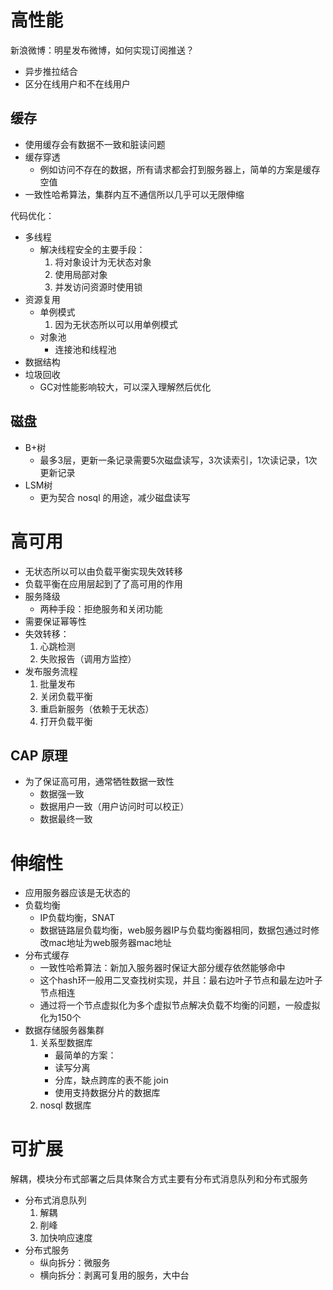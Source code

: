 # 高性能
新浪微博：明星发布微博，如何实现订阅推送？
- 异步推拉结合
- 区分在线用户和不在线用户

## 缓存
- 使用缓存会有数据不一致和脏读问题
- 缓存穿透
    - 例如访问不存在的数据，所有请求都会打到服务器上，简单的方案是缓存空值
- 一致性哈希算法，集群内互不通信所以几乎可以无限伸缩

代码优化：
- 多线程
    - 解决线程安全的主要手段：
        1. 将对象设计为无状态对象
        2. 使用局部对象
        3. 并发访问资源时使用锁
- 资源复用
    - 单例模式
        1. 因为无状态所以可以用单例模式
    - 对象池
        - 连接池和线程池
- 数据结构
- 垃圾回收
    - GC对性能影响较大，可以深入理解然后优化

## 磁盘
- B+树
    - 最多3层，更新一条记录需要5次磁盘读写，3次读索引，1次读记录，1次更新记录
- LSM树
    - 更为契合 nosql 的用途，减少磁盘读写

# 高可用
- 无状态所以可以由负载平衡实现失效转移
- 负载平衡在应用层起到了了高可用的作用
- 服务降级
    - 两种手段：拒绝服务和关闭功能
- 需要保证幂等性
- 失效转移：
    1. 心跳检测
    2. 失败报告（调用方监控）
- 发布服务流程
    1. 批量发布
    2. 关闭负载平衡
    3. 重启新服务（依赖于无状态）
    4. 打开负载平衡

## CAP 原理
- 为了保证高可用，通常牺牲数据一致性
    - 数据强一致
    - 数据用户一致（用户访问时可以校正）
    - 数据最终一致

# 伸缩性

- 应用服务器应该是无状态的
- 负载均衡
    - IP负载均衡，SNAT
    - 数据链路层负载均衡，web服务器IP与负载均衡器相同，数据包通过时修改mac地址为web服务器mac地址
- 分布式缓存
    - 一致性哈希算法：新加入服务器时保证大部分缓存依然能够命中
    - 这个hash环一般用二叉查找树实现，并且：最右边叶子节点和最左边叶子节点相连
    - 通过将一个节点虚拟化为多个虚拟节点解决负载不均衡的问题，一般虚拟化为150个
- 数据存储服务器集群
    1. 关系型数据库
        - 最简单的方案：
        - 读写分离
        - 分库，缺点跨库的表不能 join
        - 使用支持数据分片的数据库
    2. nosql 数据库

# 可扩展
解耦，模块分布式部署之后具体聚合方式主要有分布式消息队列和分布式服务
- 分布式消息队列
    1. 解耦
    2. 削峰
    3. 加快响应速度
- 分布式服务
    - 纵向拆分：微服务
    - 横向拆分：剥离可复用的服务，大中台